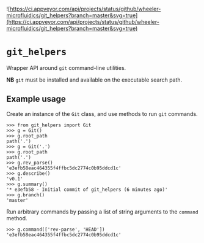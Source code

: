 ![https://ci.appveyor.com/api/projects/status/github/wheeler-microfluidics/git_helpers?branch=master&svg=true](https://ci.appveyor.com/api/projects/status/github/wheeler-microfluidics/git_helpers?branch=master&svg=true)
# `git_helpers` #

Wrapper API around `git` command-line utilities.

__NB__ `git` must be installed and available on the executable search path.


## Example usage ##

Create an instance of the `Git` class, and use methods to run `git` commands.

    >>> from git_helpers import Git
    >>> g = Git()
    >>> g.root_path
    path('.')
    >>> g = Git('.')
    >>> g.root_path
    path('.')
    >>> g.rev_parse()
    'e3efb58eac464355f4ffbc5dc2774c0b95ddcd1c'
    >>> g.describe()
    'v0.1'
    >>> g.summary()
    '* e3efb58 - Initial commit of git_helpers (6 minutes ago)'
    >>> g.branch()
    'master'

Run arbitrary commands by passing a list of string arguments to the `command`
method.

    >>> g.command(['rev-parse', 'HEAD'])
    'e3efb58eac464355f4ffbc5dc2774c0b95ddcd1c'

